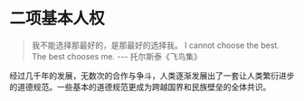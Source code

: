 # 二项基本人权

> 我不能选择那最好的，是那最好的选择我。
> I cannot choose the best. The best chooses me.
> --- 托尔斯泰《飞鸟集》

经过几千年的发展，无数次的合作与争斗，人类逐渐发展出了一套让人类繁衍进步的道德规范。一些基本的道德规范更成为跨越国界和民族壁垒的全体共识。
